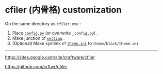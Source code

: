 # cfiler (内骨格) customization

On the same directory as `cfiler.exe` :

1. Place [`config.py`](config.py) (or overwrite `_config.py`) .
1. Make junction of [`setting`](setting) .
1. (Optional) Make symlink of [`theme.ini`](theme.ini) to `theme/black/theme.ini`

---

https://sites.google.com/site/craftware/cfiler

https://github.com/crftwr/cfiler